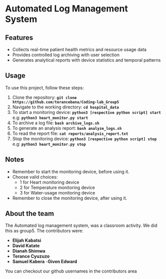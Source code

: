 # **Automated Log Management System**

## **Features**

- Collects real-time patient health metrics and resource usage data
- Provides controlled log archiving with user selection
- Generates analytical reports with device statistics and temporal patterns

## **Usage**

To use this project, follow these steps:

1. Clone the repository: **`git clone https://github.com/terancebana/Coding-lab_Group5`**
2. Navigate to the working directory: **`cd hospital_data`**
3. To start a monitoring device: **`python3 [respective python script] start`** e.g: **`python3 heart_monitor.py start`**
4. To archive a log file: **`bash archive_logs.sh`**
5. To generate an analysis report: **`bash analyze_logs.sh`**
6. To read the report file: **`cat reports/analysis_report.txt`**
7. Stop the monitoring device: **`python3 [respective python script] stop`** e.g: **`python3 heart_monitor.py stop`**

## **Notes**

- Remember to start the monitoring device, before using it.
- Choose valid choices:
  - 1 for Heart monitoring device
  - 2 for Temperature monitoring device
  - 3 for Water-usage monitoring device
- Remember to close the monitoring device, after using it.

## **About the team**

The Automated log management system, was a classroom activity. We did this as group5. The contributors were:

- **Elijah Kabatsi**
- **David Katate**
- **Dianah Shimwa**
- **Terance Cyuzuzo**
- **Samuel Kabera**
-**Given Edward**

You can checkout our github usernames in the contributors area

